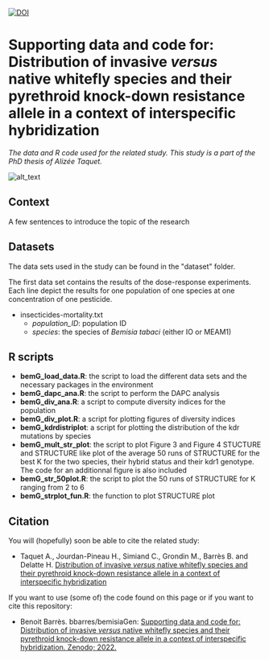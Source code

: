 [![DOI](https://zenodo.org/badge/240797439.svg)](https://zenodo.org/badge/latestdoi/240797439)

# Supporting data and code for: Distribution of invasive *versus* native whitefly species and their pyrethroid knock-down resistance allele in a context of interspecific hybridization

*The data and R code used for the related study. This study is a part of the PhD thesis of Alizée Taquet.*


![alt_text](https://am3pap005files.storage.live.com/y4mLAUTj_dFHf9lTTOqNQUOcfotjPFDX-sTivwhbD9sfyuCOipemF_KtXczK-fLqGRmdicIWShqNNEYshw0UZcd4W-apRHqMqlzxYi3RtTsJ-jnC9wGlLHnepU1QG5z0mUmcTT6F4w3TiSbcU20ByLo6MlUBIJ1MYuvtdl8FNGY3PUq3b3JzCSHnMs30TQsouIa?width=1584&height=588&cropmode=none)


## Context
A few sentences to introduce the topic of the research

## Datasets
The data sets used in the study can be found in the "dataset" folder. 

The first data set contains the results of the dose-response experiments. Each line depict the results for one population of one species at one concentration of one pesticide. 
+ insecticides-mortality.txt
  + *population_ID*: population ID
  + *species*: the species of *Bemisia tabaci* (either IO or MEAM1)


## R scripts
+ **bemG_load_data.R**: the script to load the different data sets and the necessary packages in the environment
+ **bemG_dapc_ana.R**: the script to perform the DAPC analysis
+ **bemG_div_ana.R**: a script to compute diversity indices for the population
+ **bemG_div_plot.R**: a script for plotting figures of diversity indices
+ **bemG_kdrdistriplot**: a script for plotting the distribution of the kdr mutations by species
+ **bemG_mult_str_plot**: the script to plot Figure 3 and Figure 4 STUCTURE and STRUCTURE like plot of the average 50 runs of STRUCTURE for the best K for the two species, their hybrid status and their kdr1 genotype. The code for an additionnal figure is also included
+ **bemG_str_50plot.R**: the script to plot the 50 runs of STRUCTURE for K ranging from 2 to 6
+ **bemG_strplot_fun.R**: the function to plot STRUCTURE plot


## Citation
You will (hopefully) soon be able to cite the related study: 
+ Taquet A., Jourdan-Pineau H., Simiand C., Grondin M., Barrès B. and Delatte H. [Distribution of invasive *versus* native whitefly species and their pyrethroid knock-down resistance allele in a context of interspecific hybridization]()

If you want to use (some of) the code found on this page or if you want to cite this repository: 
+ Benoit Barrès. bbarres/bemisiaGen: [Supporting data and code for: Distribution of invasive *versus* native whitefly species and their pyrethroid knock-down resistance allele in a context of interspecific hybridization. Zenodo; 2022.]()

